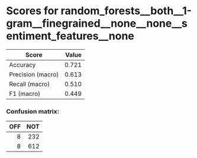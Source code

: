 # Scores for random_forests__both__1-gram__finegrained__none__none__sentiment_features__none
|      Score      |Value|
|-----------------|----:|
|Accuracy         |0.721|
|Precision (macro)|0.613|
|Recall (macro)   |0.510|
|F1 (macro)       |0.449|

### Confusion matrix:
|OFF|NOT|
|--:|--:|
|  8|232|
|  8|612|
